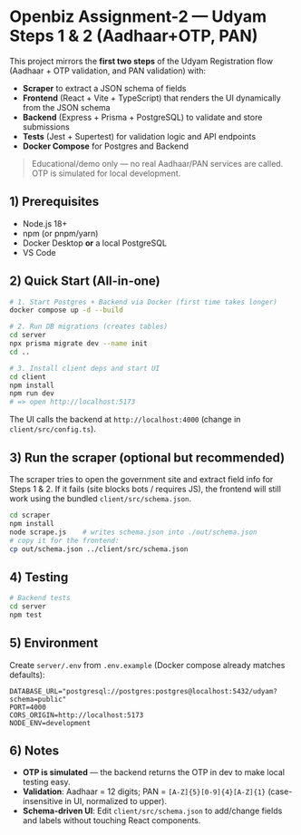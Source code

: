 # Openbiz Assignment-2 — Udyam Steps 1 & 2 (Aadhaar+OTP, PAN)

This project mirrors the **first two steps** of the Udyam Registration flow (Aadhaar + OTP validation, and PAN validation) with:
- **Scraper** to extract a JSON schema of fields
- **Frontend** (React + Vite + TypeScript) that renders the UI dynamically from the JSON schema
- **Backend** (Express + Prisma + PostgreSQL) to validate and store submissions
- **Tests** (Jest + Supertest) for validation logic and API endpoints
- **Docker Compose** for Postgres and Backend

> Educational/demo only — no real Aadhaar/PAN services are called. OTP is simulated for local development.

## 1) Prerequisites
- Node.js 18+
- npm (or pnpm/yarn)
- Docker Desktop **or** a local PostgreSQL
- VS Code

## 2) Quick Start (All-in-one)
```bash
# 1. Start Postgres + Backend via Docker (first time takes longer)
docker compose up -d --build

# 2. Run DB migrations (creates tables)
cd server
npx prisma migrate dev --name init
cd ..

# 3. Install client deps and start UI
cd client
npm install
npm run dev
# => open http://localhost:5173
```

The UI calls the backend at `http://localhost:4000` (change in `client/src/config.ts`).

## 3) Run the scraper (optional but recommended)
The scraper tries to open the government site and extract field info for Steps 1 & 2. 
If it fails (site blocks bots / requires JS), the frontend will still work using the bundled `client/src/schema.json`.

```bash
cd scraper
npm install
node scrape.js    # writes schema.json into ./out/schema.json
# copy it for the frontend:
cp out/schema.json ../client/src/schema.json
```

## 4) Testing
```bash
# Backend tests
cd server
npm test
```

## 5) Environment
Create `server/.env` from `.env.example` (Docker compose already matches defaults):
```
DATABASE_URL="postgresql://postgres:postgres@localhost:5432/udyam?schema=public"
PORT=4000
CORS_ORIGIN=http://localhost:5173
NODE_ENV=development
```

## 6) Notes
- **OTP is simulated** — the backend returns the OTP in dev to make local testing easy.
- **Validation**: Aadhaar = 12 digits; PAN = `[A-Z]{5}[0-9]{4}[A-Z]{1}` (case-insensitive in UI, normalized to upper).
- **Schema-driven UI**: Edit `client/src/schema.json` to add/change fields and labels without touching React components.
